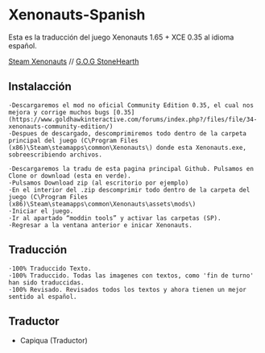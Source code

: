 # Xenonauts-Spanish

Esta es la traducción del juego Xenonauts 1.65 + XCE 0.35 al idioma español.


[Steam Xenonauts](https://store.steampowered.com/app/223830/Xenonauts/) // [G.O.G StoneHearth](https://www.gog.com/game/xenonauts)

## Instalacción
 
    ·Descargaremos el mod no oficial Community Edition 0.35, el cual nos mejora y corrige muchos bugs [0.35](https://www.goldhawkinteractive.com/forums/index.php?/files/file/34-xenonauts-community-edition/)
	·Despues de descargado, descomprimiremos todo dentro de la carpeta principal del juego (C\Program Files (x86)\Steam\steamapps\common\Xenonauts\) donde esta Xenonauts.exe, sobreescribiendo archivos.
		
    ·Descargaremos la tradu de esta pagina principal Github. Pulsamos en Clone or download (esta en verde).
	·Pulsamos Download zip (al escritorio por ejemplo)
	·En el interior del .zip descomprimir todo dentro de la carpeta del juego (C\Program Files (x86)\Steam\steamapps\common\Xenonauts\assets\mods\)
	·Iniciar el juego.
	·Ir al apartado “moddin tools” y activar las carpetas (SP).
	·Regresar a la ventana anterior e inicar Xenonauts.

## Traducción
 
    ·100% Traduccido Texto.
	·100% Traduccido. Todas las imagenes con textos, como 'fin de turno' han sido traduccidas.
	·100% Revisado. Revisados todos los textos y ahora tienen un mejor sentido al español.

## Traductor

 * Capiqua (Traductor)